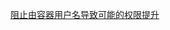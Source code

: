 
<p id="rXGX4gSe753tib6vXJBkbE">

[阻止由容器用户名导致可能的权限提升](./%E9%98%BB%E6%AD%A2%E7%94%B1%E5%AE%B9%E5%99%A8%E7%94%A8%E6%88%B7%E5%90%8D%E5%AF%BC%E8%87%B4%E5%8F%AF%E8%83%BD%E7%9A%84%E6%9D%83%E9%99%90%E6%8F%90%E5%8D%87/index.md)

</p>
